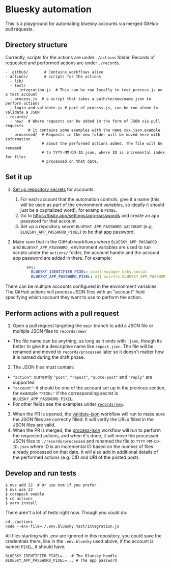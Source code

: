 # Bluesky automation

This is a playground for automating bluesky accounts via merged GitHub pull requests.

## Directory structure

Currently, scripts for the actions are under `./actions` folder. Records of requested and performed actions are under `./records`.

```
- .github/       # Contains workflows alive
- actions/       # scripts for the actions
  - lib/
  - test/
    - integration.js  # This can be run locally to test process.js on a test account
  - process.js  # a script that takes a path/to/new/name.json to perform actions
  - login-and-validate.js # part of process.js, can be run alone to validate a JSON
- records/
  - new/  # Where requests can be added in the form of JSON via pull requests
          # It contains some examples with the name xxx.json.example
  - processed/  # Requests in the new folder will be moved here with information
                # about the performed actions added. The file will be renamed
                # to YYYY-MM-DD-ID.json, where ID is incremental index for files
                # processed on that date.
```

## Set it up

1. [Set up repository secrets](https://docs.github.com/en/actions/security-for-github-actions/security-guides/using-secrets-in-github-actions#creating-secrets-for-a-repository) for accounts.
    1. For each account that the automation controls, give it a name (this will be used as part of the environment variables, so ideally it should just be a capitalized word), for example `PIXEL`.
    2. Go to https://bsky.app/settings/app-passwords and create an app password for that account
    3. Set up a repository secret `BLUESKY_APP_PASSWORD_$ACCOUNT` (e.g. `BLUESKY_APP_PASSWORD_PIXEL`) to be that app password.
2. Make sure that in the GitHub workflows where `BLUESKY_APP_PASSWORD_` and `BLUESKY_APP_PASSWORD_` environment variables are used to run scripts under the `actions/` folder, the account handle and the account app password are added in there. For example:

    ```yaml
          env:
            BLUESKY_IDENTIFIER_PIXEL: pixel-voyager.bsky.social
            BLUESKY_APP_PASSWORD_PIXEL: ${{ secrets.BLUESKY_APP_PASSWORD_PIXEL }}
    ```

  There can be multiple accounts configured in the environment variables. The GitHub actions will process JSON files with an "account" field specifying which account they want to use to perform the action.

## Perform actions with a pull request

1. Open a pull request targeting the `main` branch to add a JSON file or multiple JSON files to `records/new/`
  - The file name can be anything, as long as it ends with `.json`, though its better to give it a descriptive name like `repost.json`. The file will be renamed and moved to `records/processed` later so it doesn't matter how it is named during the draft phase. 
2. The JSON files must contain:
  - `"action"`: currently `"post"`, `"repost"`, `"quote-post"` and `"reply"` are supported
  - `"account"`: it should be one of the account set up in the previous section, for example `"PIXEL"` if the corresponding secret is `BLUESKY_APP_PASSWORD_PIXEL`.
  - For other fields see the examples under [`records/new`](./records/new).
3. When the PR is opened, the [validate-json](./.github/workflows/validate.yml) workflow will run to make sure the JSON files are correctly filled. It will verify the URLs filled in the JSON files are valid.
4. When the PR is merged, the [process-json](./.github/workflows/process.yml) workflow will run to perform the requested actions, and when it's done, it will move the processed JSON files to `./records/processed` and renamed the file to `YYYY-MM-DD-ID.json` where ID is an incremental ID based on the number of files already processed on that date. It will also add in additional details of the performed actions (e.g. CID and URI of the posted post).

## Develop and run tests

```console
$ nvs add 22  # Or use nvm if you prefer
$ nvs use 22
$ corepack enable
$ cd actions
$ yarn install
```

There aren't a lot of tests right now. Though you could do:

```
cd ./actions
node --env-file=./.env.bluesky test/integration.js
```

All files starting with .env are ignored in this repository, you could save the credentials there, like in the `.env.bluesky` used above, if the account is named `PIXEL`, it should have:

```
BLUESKY_IDENTIFIER_PIXEL=... # The Bluesky handle
BLUESKY_APP_PASSWORD_PIXEL=... # The app password
```

